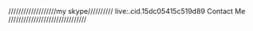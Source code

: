 
///////////////////my skype//////////
live:.cid.15dc05415c519d89
Contact Me
///////////////////////////////